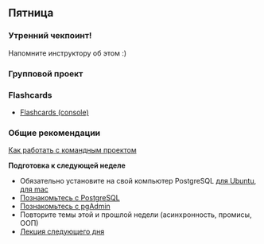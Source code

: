 ## Пятница

### Утренний чекпоинт!

Напомните инструктору об этом :)

### Групповой проект
### Flashcards

- [Flashcards (console)](../../../../project-flashcards-console)


### Общие рекомендации

[Как работать с командным проектом](https://github.com/Elbrus-Bootcamp/phase-1/blob/master/resources/challenge-all.md)

**Подготовка к следующей неделе**

- Обязательно установите на свой компьютер PostgreSQL [для Ubuntu](https://www.postgresql.org/download/linux/ubuntu/), [для mac](https://www.postgresql.org/download/macosx/)
- [Познакомьтесь с PostgreSQL](https://youtu.be/qw--VYLpxG4)
- [Познакомьтесь с pgAdmin](https://youtu.be/Dd2ej-QKrWY)
- Повторите темы этой и прошлой недели (асинхронность, промисы, ООП)
- [Лекция следующего дня](https://www.youtube.com/watch?v=B0_g5szPuI0)
